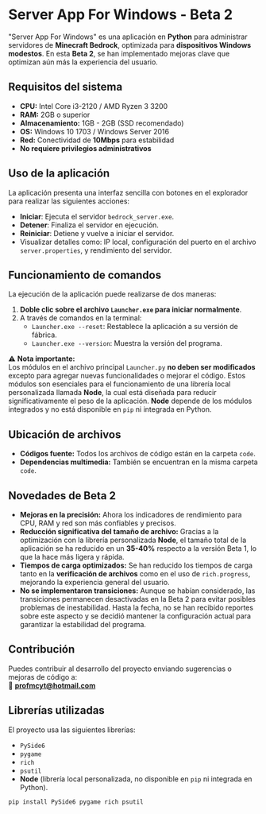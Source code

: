 # **Server App For Windows - Beta 2**
"Server App For Windows" es una aplicación en **Python** para administrar servidores de **Minecraft Bedrock**, optimizada para **dispositivos Windows modestos**. En esta **Beta 2**, se han implementado mejoras clave que optimizan aún más la experiencia del usuario.

## **Requisitos del sistema**
- **CPU:** Intel Core i3-2120 / AMD Ryzen 3 3200  
- **RAM:** 2GB o superior  
- **Almacenamiento:** 1GB - 2GB (SSD recomendado)  
- **OS:** Windows 10 1703 / Windows Server 2016  
- **Red:** Conectividad de **10Mbps** para estabilidad  
- **No requiere privilegios administrativos**  

## **Uso de la aplicación**
La aplicación presenta una interfaz sencilla con botones en el explorador para realizar las siguientes acciones:
- **Iniciar**: Ejecuta el servidor `bedrock_server.exe`.  
- **Detener**: Finaliza el servidor en ejecución.  
- **Reiniciar**: Detiene y vuelve a iniciar el servidor.  
- Visualizar detalles como: IP local, configuración del puerto en el archivo `server.properties`, y rendimiento del servidor.  

## **Funcionamiento de comandos**
La ejecución de la aplicación puede realizarse de dos maneras:  
1. **Doble clic sobre el archivo `Launcher.exe` para iniciar normalmente**.  
2. A través de comandos en la terminal:  
   - `Launcher.exe --reset`: Restablece la aplicación a su versión de fábrica.  
   - `Launcher.exe --version`: Muestra la versión del programa.  

⚠️ **Nota importante:**  
Los módulos en el archivo principal `Launcher.py` **no deben ser modificados** excepto para agregar nuevas funcionalidades o mejorar el código. Estos módulos son esenciales para el funcionamiento de una librería local personalizada llamada **Node**, la cual está diseñada para reducir significativamente el peso de la aplicación. **Node** depende de los módulos integrados y no está disponible en `pip` ni integrada en Python.

## **Ubicación de archivos**
- **Códigos fuente:** Todos los archivos de código están en la carpeta `code`.  
- **Dependencias multimedia:** También se encuentran en la misma carpeta `code`.  

## **Novedades de Beta 2**
- **Mejoras en la precisión:** Ahora los indicadores de rendimiento para CPU, RAM y red son más confiables y precisos.  
- **Reducción significativa del tamaño de archivo:** Gracias a la optimización con la librería personalizada **Node**, el tamaño total de la aplicación se ha reducido en un **35-40%** respecto a la versión Beta 1, lo que la hace más ligera y rápida.  
- **Tiempos de carga optimizados:** Se han reducido los tiempos de carga tanto en la **verificación de archivos** como en el uso de `rich.progress`, mejorando la experiencia general del usuario.  
- **No se implementaron transiciones:** Aunque se habían considerado, las transiciones permanecen desactivadas en la Beta 2 para evitar posibles problemas de inestabilidad. Hasta la fecha, no se han recibido reportes sobre este aspecto y se decidió mantener la configuración actual para garantizar la estabilidad del programa.

## **Contribución**
Puedes contribuir al desarrollo del proyecto enviando sugerencias o mejoras de código a:  
📧 **profmcyt@hotmail.com**

## **Librerías utilizadas**
El proyecto usa las siguientes librerías:  
- `PySide6`  
- `pygame`  
- `rich`  
- `psutil`  
- **Node** (librería local personalizada, no disponible en `pip` ni integrada en Python).

```bash
pip install PySide6 pygame rich psutil